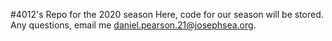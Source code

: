 #4012's Repo for the 2020 season
Here, code for our season will be stored.  Any questions, email me daniel.pearson.21@josephsea.org.